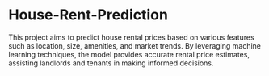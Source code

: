 # House-Rent-Prediction
This project aims to predict house rental prices based on various features such as location, size, amenities, and market trends. By leveraging machine learning techniques, the model provides accurate rental price estimates, assisting landlords and tenants in making informed decisions.
